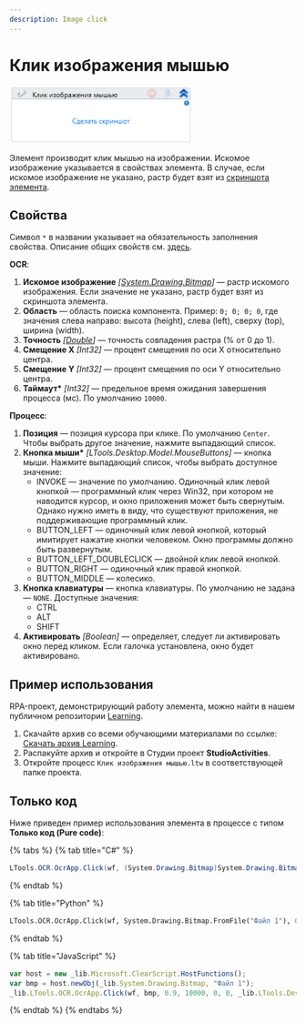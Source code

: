 ```yaml
---
description: Image click
---
```


# Клик изображения мышью

![](<../../../.gitbook/assets/image (449).png>)

Элемент производит клик мышью на изображении. Искомое изображение указывается в свойствах элемента. В случае, если искомое изображение не указано, растр будет взят из [скриншота элемента](https://docs.primo-rpa.ru/primo-rpa/primo-rpa-studio/process/elements#rabota-so-skrinshotami-vnutri-elementa).

## Свойства

Символ `*` в названии указывает на обязательность заполнения свойства. Описание общих свойств см. [здесь](https://docs.primo-rpa.ru/primo-rpa/primo-studio/process/elements#svoistva-elementa).

**OCR**:

1. **Искомое изображение** *[[System.Drawing.Bitmap](https://learn.microsoft.com/ru-ru/dotnet/api/system.drawing.bitmap?redirectedfrom=MSDN&view=netframework-4.8)]* — растр искомого изображения. Если значение не указано, растр будет взят из скриншота элемента.           
1. **Область** — область поиска компонента. Пример: `0; 0; 0; 0`, где значения слева направо: высота (height), слева (left), сверху (top), ширина (width).
1. **Точность** *[[Double](https://learn.microsoft.com/ru-ru/dotnet/api/system.double?view=net-5.0&viewFallbackFrom=windowsdesktop-3.0)]* — точность совпадения растра (% от 0 до 1).
1. **Смещение X** *[Int32]* — процент смещения по оси X относительно центра.     
1. **Смещение Y** *[Int32]* — процент смещения по оси Y относительно центра.
1. **Таймаут\*** *[Int32]* — предельное время ожидания завершения процесса (мс). По умолчанию `10000`.

**Процесс**:

1. **Позиция** — позиция курсора при клике. По умолчанию `Center`. Чтобы выбрать другое значение, нажмите выпадающий список.   
1. **Кнопка мыши\*** *[LTools.Desktop.Model.MouseButtons]* — кнопка мыши. Нажмите выпадающий список, чтобы выбрать доступное значение:
   * INVOKE — значение по умолчанию. Одиночный клик левой кнопкой — программный клик через Win32, при котором не наводится курсор, и окно приложения может быть свернутым. Однако нужно иметь в виду, что существуют приложения, не поддерживающие программный клик.
   * BUTTON_LEFT — одиночный клик левой кнопкой, который имитирует нажатие кнопки человеком. Окно программы должно быть развернутым.
   * BUTTON_LEFT_DOUBLECLICK — двойной клик левой кнопкой.
   * BUTTON_RIGHT — одиночный клик правой кнопкой.
   * BUTTON_MIDDLE — колесико.                                       
1. **Кнопка клавиатуры** — кнопка клавиатуры. По умолчанию не задана — `NONE`. Доступные значения:
   * CTRL
   * ALT
   * SHIFT                
1. **Активировать** *[Boolean]* — определяет, следует ли активировать окно перед кликом. Если галочка установлена, окно будет активировано.               



## Пример использования

RPA-проект, демонстрирующий работу элемента, можно найти в нашем публичном репозитории [Learning](https://github.com/PrimoRPA/Learning).

1. Скачайте архив со всеми обучающими материалами по ссылке: [Скачать архив Learning](https://github.com/PrimoRPA/Learning/archive/refs/heads/master.zip).
2. Распакуйте архив и откройте в Студии проект **StudioActivities**.
3. Откройте процесс `Клик изображения мышью.ltw` в соответствующей папке проекта.


## Только код

Ниже приведен пример использования элемента в процессе с типом **Только код (Pure code)**:

{% tabs %}
{% tab title="C#" %}
```csharp
LTools.OCR.OcrApp.Click(wf, (System.Drawing.Bitmap)System.Drawing.Bitmap.FromFile("Файл 1"), 0.9, 10000, 0, 0, LTools.Desktop.Model.MouseButtons.BUTTON_LEFT);
```
{% endtab %}

{% tab title="Python" %}
```python
LTools.OCR.OcrApp.Click(wf, System.Drawing.Bitmap.FromFile("Файл 1"), 0.9, 10000, 0, 0, LTools.Desktop.Model.MouseButtons.BUTTON_LEFT)
```
{% endtab %}

{% tab title="JavaScript" %}
```javascript
var host = new _lib.Microsoft.ClearScript.HostFunctions();
var bmp = host.newObj(_lib.System.Drawing.Bitmap, "Файл 1");
_lib.LTools.OCR.OcrApp.Click(wf, bmp, 0.9, 10000, 0, 0, _lib.LTools.Desktop.Model.MouseButtons.BUTTON_LEFT);
```
{% endtab %}
{% endtabs %}
